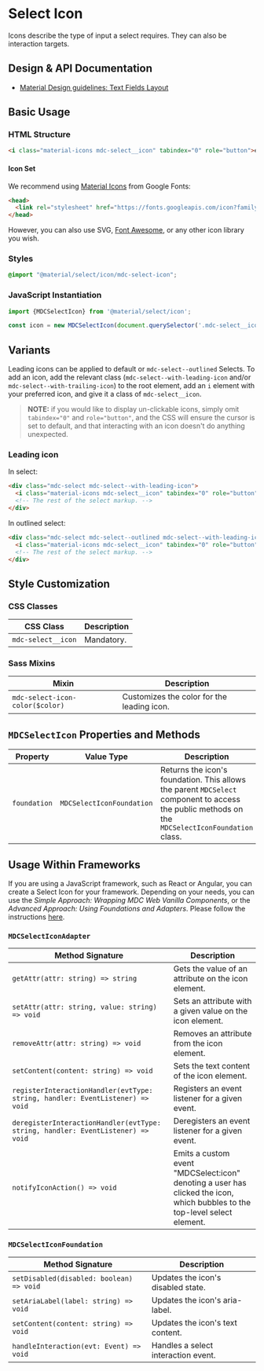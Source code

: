 <!--docs:
title: "Select Icon"
layout: detail
section: components
excerpt: "Icons describe the type of input a select requires"
iconId: text_field
path: /catalog/input-controls/select/icon/
-->

# Select Icon

Icons describe the type of input a select requires. They can also be interaction targets.

## Design & API Documentation

<ul class="icon-list">
  <li class="icon-list-item icon-list-item--spec">
    <a href="https://material.io/go/design-selects#selects-layout">Material Design guidelines: Text Fields Layout</a>
  </li>
</ul>

## Basic Usage

### HTML Structure

```html
<i class="material-icons mdc-select__icon" tabindex="0" role="button">event</i>
```

#### Icon Set

We recommend using [Material Icons](https://material.io/tools/icons/) from Google Fonts:

```html
<head>
  <link rel="stylesheet" href="https://fonts.googleapis.com/icon?family=Material+Icons">
</head>
```

However, you can also use SVG, [Font Awesome](https://fontawesome.com/), or any other icon library you wish.

### Styles

```scss
@import "@material/select/icon/mdc-select-icon";
```

### JavaScript Instantiation

```js
import {MDCSelectIcon} from '@material/select/icon';

const icon = new MDCSelectIcon(document.querySelector('.mdc-select__icon'));
```

## Variants

Leading icons can be applied to default or `mdc-select--outlined` Selects. To add an icon, add the relevant class (`mdc-select--with-leading-icon` and/or `mdc-select--with-trailing-icon`) to the root element, add an `i` element with your preferred icon, and give it a class of `mdc-select__icon`.

> **NOTE:** if you would like to display un-clickable icons, simply omit `tabindex="0"` and `role="button"`, and the CSS will ensure the cursor is set to default, and that interacting with an icon doesn't do anything unexpected.

### Leading icon

In select:

```html
<div class="mdc-select mdc-select--with-leading-icon">
  <i class="material-icons mdc-select__icon" tabindex="0" role="button">event</i>
  <!-- The rest of the select markup. -->
</div>
```

In outlined select:

```html
<div class="mdc-select mdc-select--outlined mdc-select--with-leading-icon">
  <i class="material-icons mdc-select__icon" tabindex="0" role="button">event</i>
  <!-- The rest of the select markup. -->
</div>
```

## Style Customization

### CSS Classes

CSS Class | Description
--- | ---
`mdc-select__icon` | Mandatory.

### Sass Mixins

Mixin | Description
--- | ---
`mdc-select-icon-color($color)` | Customizes the color for the leading icon.

## `MDCSelectIcon` Properties and Methods

Property | Value Type | Description
--- | --- | ---
`foundation` | `MDCSelectIconFoundation` | Returns the icon's foundation. This allows the parent `MDCSelect` component to access the public methods on the `MDCSelectIconFoundation` class.

## Usage Within Frameworks

If you are using a JavaScript framework, such as React or Angular, you can create a Select Icon for your framework. Depending on your needs, you can use the _Simple Approach: Wrapping MDC Web Vanilla Components_, or the _Advanced Approach: Using Foundations and Adapters_. Please follow the instructions [here](../../../docs/integrating-into-frameworks.md).

### `MDCSelectIconAdapter`

Method Signature | Description
--- | ---
`getAttr(attr: string) => string` | Gets the value of an attribute on the icon element.
`setAttr(attr: string, value: string) => void` | Sets an attribute with a given value on the icon element.
`removeAttr(attr: string) => void` | Removes an attribute from the icon element.
`setContent(content: string) => void` | Sets the text content of the icon element.
`registerInteractionHandler(evtType: string, handler: EventListener) => void` | Registers an event listener for a given event.
`deregisterInteractionHandler(evtType: string, handler: EventListener) => void` | Deregisters an event listener for a given event.
`notifyIconAction() => void` | Emits a custom event "MDCSelect:icon" denoting a user has clicked the icon, which bubbles to the top-level select element.

### `MDCSelectIconFoundation`

Method Signature | Description
--- | ---
`setDisabled(disabled: boolean) => void` | Updates the icon's disabled state.
`setAriaLabel(label: string) => void` | Updates the icon's aria-label.
`setContent(content: string) => void` | Updates the icon's text content.
`handleInteraction(evt: Event) => void` | Handles a select interaction event.
